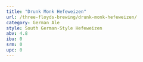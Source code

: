 ```yaml
---
title: "Drunk Monk Hefeweizen"
url: /three-floyds-brewing/drunk-monk-hefeweizen/
category: German Ale
style: South German-Style Hefeweizen
abv: 4.8
ibu: 0
srm: 0
upc: 0
---
```


